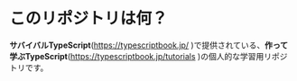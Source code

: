 # このリポジトリは何？
**サバイバルTypeScript**(https://typescriptbook.jp/ )で提供されている、**作って学ぶTypeScript**(https://typescriptbook.jp/tutorials )の個人的な学習用リポジトリです。
